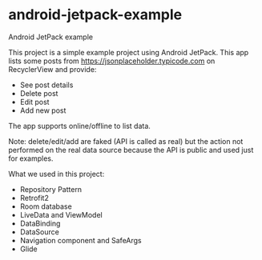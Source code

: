 # android-jetpack-example

Android JetPack example

This project is a simple example project using Android JetPack.
This app lists some posts from https://jsonplaceholder.typicode.com on RecyclerView and provide:
- See post details
- Delete post
- Edit post
- Add new post

The app supports online/offline to list data.

Note: delete/edit/add are faked (API is called as real) but the action not performed on the real data source because the API is public and used just for examples.

What we used in this project:
- Repository Pattern
- Retrofit2
- Room database
- LiveData and ViewModel
- DataBinding
- DataSource
- Navigation component and SafeArgs
- Glide
